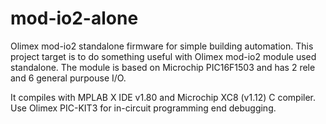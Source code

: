 mod-io2-alone
=============

Olimex mod-io2 standalone firmware for simple building automation.
This project target is to do something useful with Olimex mod-io2 module used standalone.
The module is based on Microchip PIC16F1503 and has 2 rele and 6 general purpouse I/O.

It compiles with MPLAB X IDE v1.80 and Microchip XC8 (v1.12) C compiler.
Use Olimex PIC-KIT3 for in-circuit programming end debugging.

